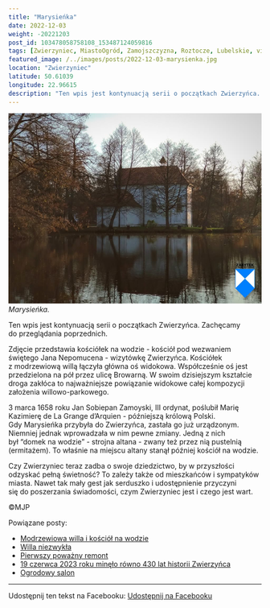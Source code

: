 ```yaml
---
title: "Marysieńka"
date: 2022-12-03
weight: -20221203
post_id: 103478058758108_153487124059816
tags: [Zwierzyniec, MiastoOgród, Zamojszczyzna, Roztocze, Lubelskie, villarestituta, turystyka, dziedzictwo, zabytki, krajobrazy, kościoły]
featured_image: /../images/posts/2022-12-03-marysienka.jpg
location: "Zwierzyniec"
latitude: 50.61039
longitude: 22.96615
description: "Ten wpis jest kontynuacją serii o początkach Zwierzyńca. Zachęcamy do przeglądania poprzednich...."
---
```


![Marysieńka.](/images/posts/2022-12-03-marysienka.jpg)
*Marysieńka.*

Ten wpis jest kontynuacją serii o początkach Zwierzyńca. Zachęcamy do przeglądania poprzednich.

Zdjęcie przedstawia kościółek na wodzie - kościół pod wezwaniem świętego Jana Nepomucena - wizytówkę Zwierzyńca. Kościółek z modrzewiową willą łączyła główna oś widokowa. Współcześnie oś jest przedzielona na pół przez ulicę Browarną. W swoim dzisiejszym kształcie droga zakłóca to najważniejsze powiązanie widokowe całej kompozycji założenia willowo-parkowego.

3 marca 1658 roku Jan Sobiepan Zamoyski, III ordynat, poślubił Marię Kazimierę de La Grange d’Arquien - późniejszą królową Polski. Gdy Marysieńka przybyła do Zwierzyńca, zastała go już urządzonym. Niemniej jednak wprowadzała w nim pewne zmiany. Jedną z nich był “domek na wodzie” - strojna altana - zwany też przez nią pustelnią (ermitażem). To właśnie na miejscu altany stanął później kościół na wodzie.

Czy Zwierzyniec teraz zadba o swoje dziedzictwo, by w przyszłości odzyskać pełną świetność?
To zależy także od mieszkańców i sympatyków miasta.
Nawet tak mały gest jak serduszko i udostępnienie przyczyni się do poszerzania świadomości, czym Zwierzyniec jest i czego jest wart.



©MJP

Powiązane posty:
- [Modrzewiowa willa i kościół na wodzie](/posts/modrzewiowa-willa-i-kosciol-na-wodzie)
- [Willa niezwykła](/posts/willa-niezwykla)
- [Pierwszy poważny remont](/posts/pierwszy-powazny-remont)
- [19 czerwca 2023 roku minęło równo 430 lat historii Zwierzyńca](/posts/19czerwca-2023-roku-minelo-rowno-430-lat-historii)
- [Ogrodowy salon](/posts/ogrodowy-salon)


---

Udostępnij ten tekst na Facebooku:
[Udostępnij na Facebooku](https://www.facebook.com/sharer/sharer.php?u=https://stowarzyszeniewachniewskiej.pl/posts/marysienka)

<script type="application/ld+json">
{
  "@context": "https://schema.org",
  "@type": "BlogPosting",
  "headline": "Marysieńka",
  "datePublished": "2022-12-03",
  "dateModified": "2022-12-03",
  "author": {
    "@type": "Person",
    "name": "Michał Jan Patyk"
  },
  "publisher": {
    "@type": "Organization",
    "name": "Stowarzyszenie im. Aleksandry Wachniewskiej",
    "logo": {
      "@type": "ImageObject",
      "url": "https://stowarzyszeniewachniewskiej.pl/images/logo/logo.svg"
    }
  },
  "mainEntityOfPage": {
    "@type": "WebPage",
    "@id": "https://stowarzyszeniewachniewskiej.pl/posts/marysienka"
  },
  "image": {
    "@type": "ImageObject",
    "url": "https://stowarzyszeniewachniewskiej.pl//images/posts/2022-12-03-marysienka.jpg"
  },
  "articleSection": "Dziedzictwo Kulturowe i Zabytki",
  "keywords": "[Zwierzyniec, MiastoOgród, Zamojszczyzna, Roztocze, Lubelskie, villarestituta, turystyka, dziedzictwo, zabytki, krajobrazy, kościoły]",
  "wordCount": 163,
  "articleBody": "Ten wpis jest kontynuacją serii o początkach Zwierzyńca. Zachęcamy do przeglądania poprzednich.\n\nZdjęcie przedstawia kościółek na wodzie - kościół pod wezwaniem świętego Jana Nepomucena - wizytówkę Zwierzyńca. Kościółek z modrzewiową willą łączyła główna oś widokowa. Współcześnie oś jest przedzielona na pół przez ulicę Browarną. W swoim dzisiejszym kształcie droga zakłóca to najważniejsze powiązanie widokowe całej kompozycji założenia willowo-parkowego.\n\n3 marca 1658 roku Jan Sobiepan Zamoyski, III ordynat, poślubił Marię Kazimierę de La Grange d’Arquien - późniejszą królową Polski. Gdy Marysieńka przybyła do Zwierzyńca, zastała go już urządzonym. Niemniej jednak wprowadzała w nim pewne zmiany. Jedną z nich był “domek na wodzie” - strojna altana - zwany też przez nią pustelnią (ermitażem). To właśnie na miejscu altany stanął później kościół na wodzie.\n\nCzy Zwierzyniec teraz zadba o swoje dziedzictwo, by w przyszłości odzyskać pełną świetność?\nTo zależy także od mieszkańców i sympatyków miasta.\nNawet tak mały gest jak serduszko i udostępnienie przyczyni się do poszerzania świadomości, czym Zwierzyniec jest i czego jest wart.\n\n\n\n©MJP",
  "description": "Ten wpis jest kontynuacją serii o początkach Zwierzyńca. Zachęcamy do przeglądania poprzednich....",
  "copyrightHolder": {
    "@type": "Person",
    "name": "Michał Jan Patyk"
  }
}
</script>
<script type="application/ld+json">
{
  "@context": "https://schema.org",
  "@type": "BreadcrumbList",
  "itemListElement": [
    {
      "@type": "ListItem",
      "position": 1,
      "name": "Home",
      "item": "https://stowarzyszeniewachniewskiej.pl"
    },
    {
      "@type": "ListItem",
      "position": 2,
      "name": "posts",
      "item": "https://stowarzyszeniewachniewskiej.pl/posts"
    },
    {
      "@type": "ListItem",
      "position": 3,
      "name": "Marysieńka",
      "item": "https://stowarzyszeniewachniewskiej.pl/posts/marysienka"
    }
  ]
}
</script>
